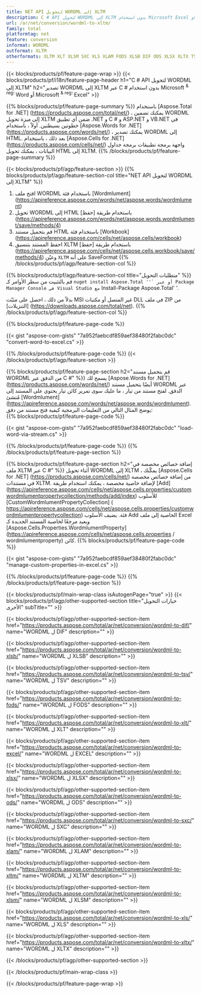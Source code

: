 ```yaml
---
title: NET API لتحويل WORDML إلى XLTM
description: C # API لتحويل WORDML إلى XLTM بدون استخدام Microsoft Excel أو Adobe Reader
url: /ar/net/conversion/wordml-to-xltm/
family: total
platformtag: net
feature: conversion
informat: WORDML
outformat: XLTM
otherformats: XLTM XLT XLSM SXC XLS XLAM FODS XLSB DIF ODS XLSX XLTX TSV EXCEL
---
```

{{< blocks/products/pf/feature-page-wrap >}}
{{< blocks/products/pf/i18n/feature-page-header h1="C # API لتحويل WORDML إلى XLTM" h2="تصدير WORDML إلى XLTM عبر C # بدون استخدام Microsoft <sup> & reg؛ </sup> Word أو Microsoft <sup> & reg؛ </sup> Excel" >}}

{{% blocks/products/pf/feature-page-summary %}}
باستخدام [Aspose.Total for .NET] (https://products.aspose.com/total/net/) ، يمكنك تضمين WORDML إلى ميزة تحويل XLTM ضمن أي تطبيق .NET و C # و ASP.NET و VB.NET في خطوتين بسيطتين. أولاً ، باستخدام [Aspose.Words for .NET] (https://products.aspose.com/words/net/) ، يمكنك تصدير WORDML إلى HTML. بعد ذلك ، باستخدام [Aspose.Cells for .NET] (https://products.aspose.com/cells/net/) واجهة برمجة تطبيقات برمجة جداول البيانات ، يمكنك تحويل HTML إلى XLTM.
{{% /blocks/products/pf/feature-page-summary  %}}

{{< blocks/products/pf/agp/feature-section >}}
{{% blocks/products/pf/agp/feature-section-col title="NET API لتحويل WORDML إلى XLTM" %}}
1. افتح ملف WORDML باستخدام فئة [Wordmlument] (https://apireference.aspose.com/words/net/aspose.words/wordmlument)
2. تحويل WORDML إلى HTML باستخدام طريقة [حفظ] (https://apireference.aspose.com/words/net/aspose.words.wordmlument/save/methods/4)
3. قم بتحميل مستند HTML باستخدام فئة [Workbook] (https://apireference.aspose.com/cells/net/aspose.cells/workbook)
4. احفظ المستند بتنسيق XLTM باستخدام طريقة [حفظ] (https://apireference.aspose.com/cells/net/aspose.cells.workbook/save/methods/4) وعيّن `XLTM` على أنه SaveFormat
{{% /blocks/products/pf/agp/feature-section-col %}}

{{% blocks/products/pf/agp/feature-section-col title="متطلبات التحويل" %}}
قم بالتثبيت من سطر الأوامر كـ `` nuget install Aspose.Total ''` أو عبر Package Manager Console في Visual Studio مع `` Install-Package Aspose.Total' '.

بدلاً من ذلك ، احصل على مثبّت MSI غير المتصل أو مكتبات DLL في ملف ZIP من [التنزيلات] (https://downloads.aspose.com/total/net).
{{% /blocks/products/pf/agp/feature-section-col %}}

{{% blocks/products/pf/feature-page-code %}}

{{< gist "aspose-com-gists" "7a952faebcdf859aef38480f2fabc0dc" "convert-word-to-excel.cs" >}}

{{% /blocks/products/pf/feature-page-code %}}
{{< /blocks/products/pf/agp/feature-section >}}

{{% blocks/products/pf/feature-page-section  h2="قم بتحميل مستند WORDML من الدفق عبر C #" %}}
يسمح لك [Aspose.Words for .NET] (https://products.aspose.com/words/net/) أيضًا بتحميل مستند WORDML عبر الدفق. لفتح مستند من تيار ، ما عليك سوى تمرير كائن تيار يحتوي على المستند إلى مُنشئ [Wordmlument] (https://apireference.aspose.com/words/net/aspose.words/wordmlument). يوضح المثال التالي من التعليمات البرمجية كيفية فتح مستند من دفق:  
{{% blocks/products/pf/feature-page-code %}}

{{< gist "aspose-com-gists" "7a952faebcdf859aef38480f2fabc0dc" "load-word-via-stream.cs" >}}
{{% /blocks/products/pf/feature-page-code  %}}
{{% /blocks/products/pf/feature-page-section %}}

{{% blocks/products/pf/feature-page-section  h2="إضافة خصائص مخصصة في ملف XLTM عبر C #" %}}
أثناء تحويل WORDML إلى XLTM ، يمكّنك [Aspose.Cells for .NET] (https://products.aspose.com/cells/net/) من إضافة خصائص مخصصة في مستندات XLTM. لإضافة خاصية مخصصة ، يمكنك استخدام طريقة [Add] (https://apireference.aspose.com/cells/net/aspose.cells.properties/customwordmlumentpropertycollection/methods/add/index) للأسلوب [CustomWordmlumentPropertyCollection] ( https://apireference.aspose.com/cells/net/aspose.cells.properties/customwordmlumentpropertycollection) فئة. يضيف الأسلوب Add الخاصية إلى ملف Excel ويعيد مرجعًا لخاصية المستند الجديدة كـ [Aspose.Cells.Properties.WordmlumentProperty] (https://apireference.aspose.com/cells/net/aspose.cells.properties / wordmlumentproperty) كائن. 
{{% blocks/products/pf/feature-page-code %}}

{{< gist "aspose-com-gists" "7a952faebcdf859aef38480f2fabc0dc" "manage-custom-properties-in-excel.cs" >}}
{{% /blocks/products/pf/feature-page-code  %}}
{{% /blocks/products/pf/feature-page-section %}}

{{< blocks/products/pf/main-wrap-class isAutogenPage="true" >}}
{{< blocks/products/pf/agp/other-supported-section title="خيارات التحويل الأخرى" subTitle="" >}}

{{< blocks/products/pf/agp/other-supported-section-item href="https://products.aspose.com/total/ar/net/conversion/wordml-to-dif/" name="WORDML ل DIF" description="" >}}

{{< blocks/products/pf/agp/other-supported-section-item href="https://products.aspose.com/total/ar/net/conversion/wordml-to-xlsb/" name="WORDML ل XLSB" description="" >}}

{{< blocks/products/pf/agp/other-supported-section-item href="https://products.aspose.com/total/ar/net/conversion/wordml-to-tsv/" name="WORDML ل TSV" description="" >}}

{{< blocks/products/pf/agp/other-supported-section-item href="https://products.aspose.com/total/ar/net/conversion/wordml-to-fods/" name="WORDML ل FODS" description="" >}}

{{< blocks/products/pf/agp/other-supported-section-item href="https://products.aspose.com/total/ar/net/conversion/wordml-to-xlt/" name="WORDML ل XLT" description="" >}}

{{< blocks/products/pf/agp/other-supported-section-item href="https://products.aspose.com/total/ar/net/conversion/wordml-to-excel/" name="WORDML ل EXCEL" description="" >}}

{{< blocks/products/pf/agp/other-supported-section-item href="https://products.aspose.com/total/ar/net/conversion/wordml-to-xlsx/" name="WORDML ل XLSX" description="" >}}

{{< blocks/products/pf/agp/other-supported-section-item href="https://products.aspose.com/total/ar/net/conversion/wordml-to-ods/" name="WORDML ل ODS" description="" >}}

{{< blocks/products/pf/agp/other-supported-section-item href="https://products.aspose.com/total/ar/net/conversion/wordml-to-sxc/" name="WORDML ل SXC" description="" >}}

{{< blocks/products/pf/agp/other-supported-section-item href="https://products.aspose.com/total/ar/net/conversion/wordml-to-xlam/" name="WORDML ل XLAM" description="" >}}

{{< blocks/products/pf/agp/other-supported-section-item href="https://products.aspose.com/total/ar/net/conversion/wordml-to-xltm/" name="WORDML ل XLTM" description="" >}}

{{< blocks/products/pf/agp/other-supported-section-item href="https://products.aspose.com/total/ar/net/conversion/wordml-to-xlsm/" name="WORDML ل XLSM" description="" >}}

{{< blocks/products/pf/agp/other-supported-section-item href="https://products.aspose.com/total/ar/net/conversion/wordml-to-xls/" name="WORDML ل XLS" description="" >}}

{{< blocks/products/pf/agp/other-supported-section-item href="https://products.aspose.com/total/ar/net/conversion/wordml-to-xltx/" name="WORDML ل XLTX" description="" >}}



{{< /blocks/products/pf/agp/other-supported-section >}}

{{< /blocks/products/pf/main-wrap-class >}}

{{< /blocks/products/pf/feature-page-wrap >}}